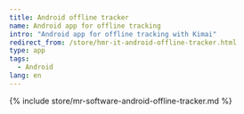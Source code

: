 ```yaml
---
title: Android offline tracker
name: Android app for offline tracking
intro: "Android app for offline tracking with Kimai"
redirect_from: /store/hmr-it-android-offline-tracker.html
type: app
tags: 
  - Android
lang: en
---
```


{% include store/mr-software-android-offline-tracker.md %}
